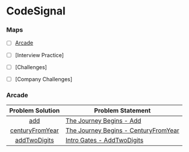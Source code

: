 # CodeSignal

### Maps

- [ ] [Arcade](https://github.com/natalyayyad/Coding-Problems/tree/master/CodeSignal/Arcade)

- [ ] [Interview Practice]

- [ ] [Challenges]

- [ ] [Company Challenges]

### Arcade

| Problem Solution  | Problem Statement                      |
| :---------------: | -------------------------------------- |
|       [add]       | [The Journey Begins - Add]             |
| [centuryFromYear] | [The Journey Begins - CenturyFromYear] |
|  [addTwoDigits]   | [Intro Gates - AddTwoDigits]           |

[//]: # "Arcade"
[add]: Arcade/Intro/The%20Journey%20Begins/add.java?ts=4
[the journey begins - add]: https://app.codesignal.com/arcade/intro/level-1/jwr339Kq6e3LQTsfa/
[centuryfromyear]: Arcade/Intro/The%20Journey%20Begins/centuryFromYear.java?ts=4
[the journey begins - centuryfromyear]: https://app.codesignal.com/arcade/intro/level-1/egbueTZRRL5Mm4TXN
[addtwodigits]: Arcade/The%20Core/Intro%20Gates/addTwoDigits.java?ts=4
[intro gates - addtwodigits]: https://app.codesignal.com/arcade/code-arcade/intro-gates/wAGdN6FMPkx7WBq66
[//]: # "EOF"
